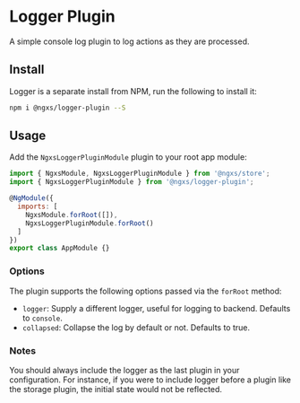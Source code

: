 # Logger Plugin
A simple console log plugin to log actions as they are processed.

## Install
Logger is a separate install from NPM, run the following to install it:

```bash
npm i @ngxs/logger-plugin --S
```

## Usage
Add the `NgxsLoggerPluginModule` plugin to your root app module:

```javascript
import { NgxsModule, NgxsLoggerPluginModule } from '@ngxs/store';
import { NgxsLoggerPluginModule } from '@ngxs/logger-plugin';

@NgModule({
  imports: [
    NgxsModule.forRoot([]),
    NgxsLoggerPluginModule.forRoot()
  ]
})
export class AppModule {}
```

### Options
The plugin supports the following options passed via the `forRoot` method:

- `logger`: Supply a different logger, useful for logging to backend. Defaults to `console`.
- `collapsed`: Collapse the log by default or not. Defaults to true.

### Notes
You should always include the logger as the last plugin in your configuration.
For instance, if you were to include logger before a plugin like the storage
plugin, the initial state would not be reflected.
